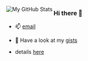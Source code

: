 
<p align="center">
  <img align="left" alt="My GitHub Stats" src="https://github-readme-stats.vercel.app/api?username=ctsiaousis&&show_icons=true&title_color=c9d1d2&icon_color=00ffff&text_color=c9d1d2&bg_color=353545" />
</p>

### Hi there 👋

- 📫 [email](mailto:tsiao98@gmail.com?subject=[GitHub]%20YourSubject)

- 🤔 Have a look at my [gists](https://gist.github.com/ctsiaousis)

- details [here](./more.md)
<!--
**ctsiaousis/ctsiaousis** is a ✨ _special_ ✨ repository because its `README.md` (this file) appears on your GitHub profile.

Here are some ideas to get you started:

- 🔭 I’m currently working on ...
- 🌱 I’m currently learning ...
- 👯 I’m looking to collaborate on ...
- 💬 Ask me about ...
- 📫 How to reach me: ...
- 😄 Pronouns: ...
- ⚡ Fun fact: ...
-->
